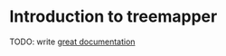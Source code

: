 # Introduction to treemapper

TODO: write [great documentation](http://jacobian.org/writing/great-documentation/what-to-write/)
